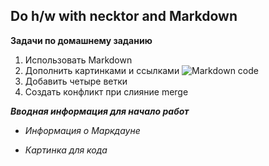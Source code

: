 ## Do h/w with necktor and Markdown

**Задачи по домашнему заданию**

1. Использовать Markdown
2. Дополнить картинками и ссылками
![Markdown code](https://geekytheory.com/content/images/2014/03/markdown_inte-1024x630.png)
3. Добавить четыре ветки
4. Создать конфликт при слияние merge

_**Вводная информация для начало работ**_

* *Информация о Маркдауне*

* *Картинка для кода*

